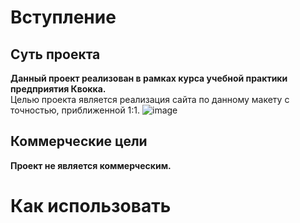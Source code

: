 #  Вступление
## Суть проекта
**Данный проект реализован в рамках курса учебной практики предприятия Квокка.**
<br>Целью проекта является реализация сайта по данному макету с точностью, приближенной 1:1. 
![image](https://github.com/ObitoUtiha/ForKvokka/assets/82911832/e19a6533-7835-46b7-8d44-03e60f5c2d9c)

## Коммерческие цели
**Проект не является коммерческим.**

# Как использовать
